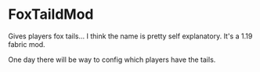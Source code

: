 # FoxTaildMod
Gives players fox tails...
I think the name is pretty self explanatory.
It's a 1.19 fabric mod.

One day there will be way to config which players have the tails.
